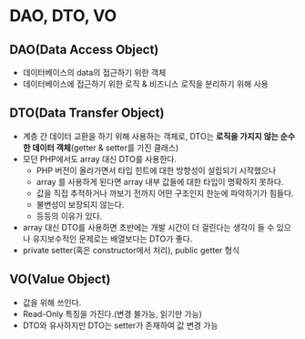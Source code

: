 # DAO, DTO, VO

## DAO(Data Access Object)
- 데이터베이스의 data의 접근하기 위한 객체
- 데이터베이스에 접근하기 위한 로직 & 비즈니스 로직을 분리하기 위해 사용

## DTO(Data Transfer Object)
- 계층 간 데이터 교환을 하기 위해 사용하는 객체로, DTO는 **로직을 가지지 않는 순수한 데이터 객체**(getter & setter를 가진 클래스)
- 모던 PHP에서도 array 대신 DTO를 사용한다.
  - PHP 버전이 올라가면서 타입 힌트에 대한 방향성이 설립되기 시작했으나
  - array 를 사용하게 된다면 array 내부 값들에 대한 타입이 명확하지 못하다. 
  - 값을 직접 추적하거나 까보기 전까지 어떤 구조인지 한눈에 파악하기가 힘들다.
  - 불변성이 보장되지 않는다.
  - 등등의 이유가 있다. 
- array 대신 DTO를 사용하면 초반에는 개발 시간이 더 걸린다는 생각이 들 수 있으나 유지보수적인 문제로는 배열보다는 DTO가 좋다. 
- private setter(혹은 constructor에서 처리), public getter 형식 

## VO(Value Object) 
- 값을 위해 쓰인다.
- Read-Only 특징을 가진다.(변경 불가능, 읽기만 가능)
- DTO와 유사하지만 DTO는 setter가 존재하여 값 변경 가능

